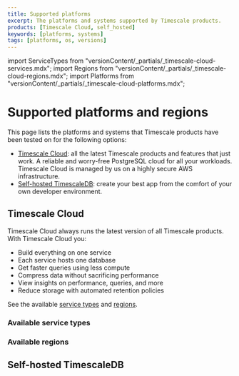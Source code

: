 ```yaml
---
title: Supported platforms
excerpt: The platforms and systems supported by Timescale products.
products: [Timescale Cloud, self_hosted]
keywords: [platforms, systems]
tags: [platforms, os, versions]
---
```


import ServiceTypes from "versionContent/_partials/_timescale-cloud-services.mdx";
import Regions from "versionContent/_partials/_timescale-cloud-regions.mdx";
import Platforms from "versionContent/_partials/_timescale-cloud-platforms.mdx";

# Supported platforms and regions

This page lists the platforms and systems that Timescale products have been tested on for the 
following options:

* [Timescale Cloud](#timescale-cloud): all the latest Timescale products and features that just work. A reliable and worry-free PostgreSQL cloud for all your workloads. Timescale Cloud is managed by us on a highly secure AWS infrastructure.
* [Self-hosted TimescaleDB](#self-hosted-timescaledb): create your best app from the comfort of your own developer environment. 


## Timescale Cloud

Timescale Cloud always runs the latest version of all Timescale products. With Timescale Cloud you:

* Build everything on one service
* Each service hosts one database
* Get faster queries using less compute
* Compress data without sacrificing performance
* View insights on performance, queries, and more
* Reduce storage with automated retention policies

See the available [service types](#available-service-types) and [regions](#available-regions).

### Available service types

<ServiceTypes />

### Available regions

<Regions />

## Self-hosted TimescaleDB

<Platforms />
